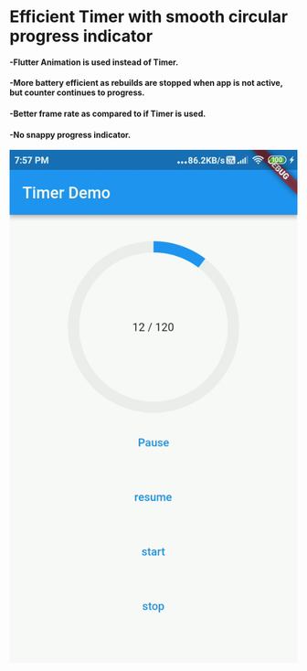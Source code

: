 # Efficient Timer with smooth circular progress indicator


#### -Flutter Animation is used instead of Timer.
#### -More battery efficient as rebuilds are stopped when app is not active, but counter continues to progress.
#### -Better frame rate as compared to if Timer is used.
#### -No snappy progress indicator.

![](/screen_gif.gif)





